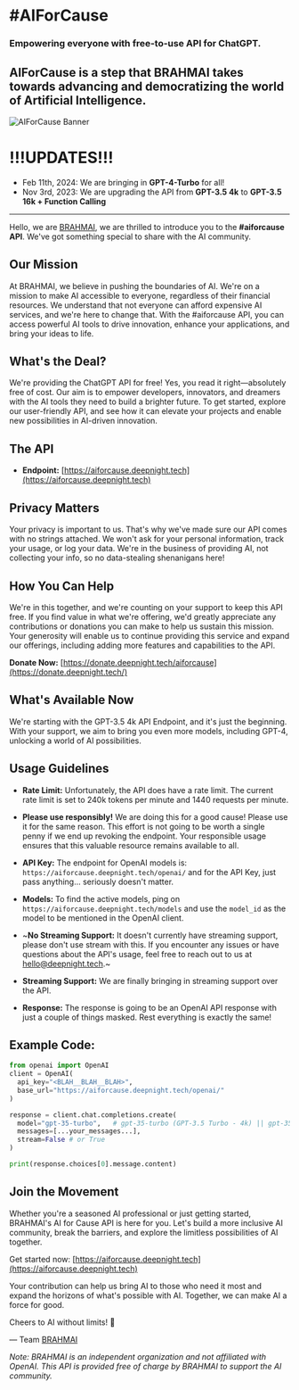 # #AIForCause
### Empowering everyone with free-to-use API for ChatGPT.
## AIForCause is a step that BRAHMAI takes towards advancing and democratizing the world of Artificial Intelligence.
![AIForCause Banner](https://github.com/deepnight-ai/aiforcause---FREE-APIs-to-AI-MODELS/blob/main/%23aiforcause.png?raw=true)

# !!!UPDATES!!!
<ul>
  <li>Feb 11th, 2024: We are bringing in <b>GPT-4-Turbo</b> for all!</li>
  <li>Nov 3rd, 2023: We are upgrading the API from <b>GPT-3.5 4k</b> to <b>GPT-3.5 16k + Function Calling</b></li>
</ul>

---

Hello, we are [BRAHMAI](https://deepnight.tech), we are thrilled to introduce you to the **#aiforcause API**. We've got something special to share with the AI community.

## Our Mission

At BRAHMAI, we believe in pushing the boundaries of AI. We're on a mission to make AI accessible to everyone, regardless of their financial resources. We understand that not everyone can afford expensive AI services, and we're here to change that. With the #aiforcause API, you can access powerful AI tools to drive innovation, enhance your applications, and bring your ideas to life.

## What's the Deal?

We're providing the ChatGPT API for free! Yes, you read it right—absolutely free of cost. Our aim is to empower developers, innovators, and dreamers with the AI tools they need to build a brighter future. To get started, explore our user-friendly API, and see how it can elevate your projects and enable new possibilities in AI-driven innovation.

## The API

- **Endpoint:** [https://aiforcause.deepnight.tech](https://aiforcause.deepnight.tech)

## Privacy Matters

Your privacy is important to us. That's why we've made sure our API comes with no strings attached. We won't ask for your personal information, track your usage, or log your data. We're in the business of providing AI, not collecting your info, so no data-stealing shenanigans here!

## How You Can Help

We're in this together, and we're counting on your support to keep this API free. If you find value in what we're offering, we'd greatly appreciate any contributions or donations you can make to help us sustain this mission. Your generosity will enable us to continue providing this service and expand our offerings, including adding more features and capabilities to the API.

**Donate Now:** [https://donate.deepnight.tech/aiforcause](https://donate.deepnight.tech/)

## What's Available Now

We're starting with the GPT-3.5 4k API Endpoint, and it's just the beginning. With your support, we aim to bring you even more models, including GPT-4, unlocking a world of AI possibilities.

## Usage Guidelines

- **Rate Limit:** Unfortunately, the API does have a rate limit. The current rate limit is set to 240k tokens per minute and 1440 requests per minute.

- **Please use responsibly!** We are doing this for a good cause! Please use it for the same reason. This effort is not going to be worth a single penny if we end up revoking the endpoint. Your responsible usage ensures that this valuable resource remains available to all.

- **API Key:** The endpoint for OpenAI models is: ```https://aiforcause.deepnight.tech/openai/``` and for the API Key, just pass anything... seriously doesn't matter.

- **Models:** To find the active models, ping on ```https://aiforcause.deepnight.tech/models``` and use the  ```model_id``` as the model to be mentioned in the OpenAI client.

- ~**No Streaming Support:** It doesn't currently have streaming support, please don't use stream with this. If you encounter any issues or have questions about the API's usage, feel free to reach out to us at [hello@deepnight.tech](mailto:hello@deepnight.tech).~

- **Streaming Support:** We are finally bringing in streaming support over the API.

- **Response:** The response is going to be an OpenAI API response with just a couple of things masked. Rest everything is exactly the same!

## Example Code:
```python
from openai import OpenAI
client = OpenAI(
  api_key="<BLAH__BLAH__BLAH>",
  base_url="https://aiforcause.deepnight.tech/openai/"
)

response = client.chat.completions.create(
  model="gpt-35-turbo",   # gpt-35-turbo (GPT-3.5 Turbo - 4k) || gpt-35-turbo-16k (GPT-3.5 Turbo 16k) || gpt-4-turbo (GPT-4 Turbo)
  messages=[...your_messages...],
  stream=False # or True
)

print(response.choices[0].message.content)
```

## Join the Movement

Whether you're a seasoned AI professional or just getting started, BRAHMAI's AI for Cause API is here for you. Let's build a more inclusive AI community, break the barriers, and explore the limitless possibilities of AI together.

Get started now: [https://aiforcause.deepnight.tech](https://aiforcause.deepnight.tech)

Your contribution can help us bring AI to those who need it most and expand the horizons of what's possible with AI. Together, we can make AI a force for good.

Cheers to AI without limits! 🚀

— Team [BRAHMAI](https://deepnight.tech)

*Note: BRAHMAI is an independent organization and not affiliated with OpenAI. This API is provided free of charge by BRAHMAI to support the AI community.*
